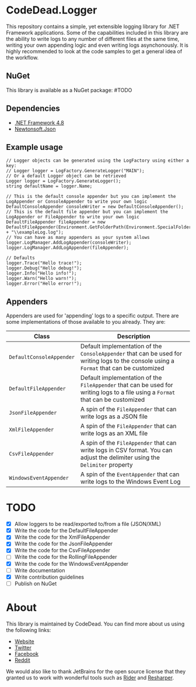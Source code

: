 # CodeDead.Logger
This repository contains a simple, yet extensible logging library for .NET Framework applications. Some of the capabilities included in this library are the ability to write logs to any number of different
files at the same time, writing your own appending logic and even writing logs asynchonously. It is highly recommended to look at the code samples to get a general idea of the workflow.

## NuGet
This library is available as a NuGet package:
#TODO

## Dependencies
* [.NET Framework 4.8](https://dotnet.microsoft.com/download/dotnet-framework/net48)
* [Newtonsoft.Json](https://github.com/JamesNK/Newtonsoft.Json)

## Example usage
```
// Logger objects can be generated using the LogFactory using either a key:
// Logger logger = LogFactory.GenerateLogger("MAIN");
// Or a default Logger object can be retrieved
Logger logger = LogFactory.GenerateLogger();
string defaultName = logger.Name;

// This is the default console appender but you can implement the LogAppender or ConsoleAppender to write your own logic
DefaultConsoleAppender consoleWriter = new DefaultConsoleAppender();
// This is the default file appender but you can implement the LogAppender or FileAppender to write your own logic
DefaultFileAppender fileAppender = new DefaultFileAppender(Environment.GetFolderPath(Environment.SpecialFolder.DesktopDirectory) + "\\exampleLog.log");
// You can have as many appenders as your system allows
logger.LogManager.AddLogAppender(consoleWriter);
logger.LogManager.AddLogAppender(fileAppender);

// Defaults
logger.Trace("Hello trace!");
logger.Debug("Hello debug!");
logger.Info("Hello info!");
logger.Warn("Hello warn!");
logger.Error("Hello error!");
```

## Appenders
Appenders are used for 'appending' logs to a specific output. There are some implementations of those available to you already. They are:

| Class | Description |
| --- | --- |
| `DefaultConsoleAppender` | Default implementation of the `ConsoleAppender` that can be used for writing logs to the console using a `Format` that can be customized |
| `DefaultFileAppender` | Default implementation of the `FileAppender` that can be used for writing logs to a file using a `Format` that can be customized |
| `JsonFileAppender` | A spin of the `FileAppender` that can write logs as a JSON file |
| `XmlFileAppender` | A spin of the `FileAppender` that can write logs as an XML file |
| `CsvFileAppender` | A spin of the `FileAppender` that can write logs in CSV format. You can adjust the delimiter using the `Delimiter` property |
| `WindowsEventAppender` | A spin of the `EventAppender` that can write logs to the Windows Event Log |

# TODO
- [X] Allow loggers to be read/exported to/from a file (JSON/XML)
- [X] Write the code for the DefaultFileAppender
- [X] Write the code for the XmlFileAppender
- [X] Write the code for the JsonFileAppender
- [X] Write the code for the CsvFileAppender
- [ ] Write the code for the RollingFileAppender
- [X] Write the code for the WindowsEventAppender
- [ ] Write documentation
- [X] Write contribution guidelines
- [ ] Publish on NuGet

# About
This library is maintained by CodeDead. You can find more about us using the following links:
* [Website](https://codedead.com)
* [Twitter](https://twitter.com/C0DEDEAD)
* [Facebook](https://facebook.com/deadlinecodedead)
* [Reddit](https://reddit.com/r/CodeDead/)

We would also like to thank JetBrains for the open source license that they granted us to work with wonderful tools such as [Rider](https://jetbrains.com/rider) and [Resharper](https://jetbrains.com/resharper).
